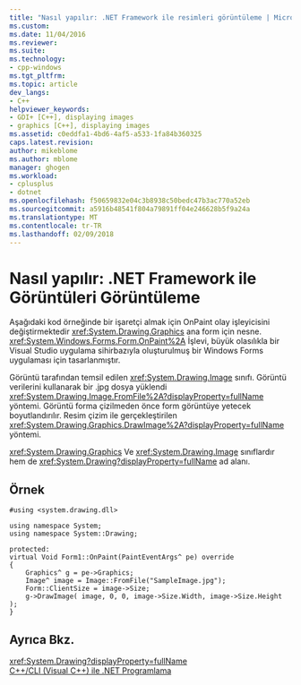 ```yaml
---
title: "Nasıl yapılır: .NET Framework ile resimleri görüntüleme | Microsoft Docs"
ms.custom: 
ms.date: 11/04/2016
ms.reviewer: 
ms.suite: 
ms.technology:
- cpp-windows
ms.tgt_pltfrm: 
ms.topic: article
dev_langs:
- C++
helpviewer_keywords:
- GDI+ [C++], displaying images
- graphics [C++], displaying images
ms.assetid: c0eddfa1-4bd6-4af5-a533-1fa84b360325
caps.latest.revision: 
author: mikeblome
ms.author: mblome
manager: ghogen
ms.workload:
- cplusplus
- dotnet
ms.openlocfilehash: f50659832e04c3b8938c50bedc47b3ac770a52eb
ms.sourcegitcommit: a5916b48541f804a79891ff04e246628b5f9a24a
ms.translationtype: MT
ms.contentlocale: tr-TR
ms.lasthandoff: 02/09/2018
---
```

# <a name="how-to-display-images-with-the-net-framework"></a>Nasıl yapılır: .NET Framework ile Görüntüleri Görüntüleme
Aşağıdaki kod örneğinde bir işaretçi almak için OnPaint olay işleyicisini değiştirmektedir <xref:System.Drawing.Graphics> ana form için nesne. <xref:System.Windows.Forms.Form.OnPaint%2A> İşlevi, büyük olasılıkla bir Visual Studio uygulama sihirbazıyla oluşturulmuş bir Windows Forms uygulaması için tasarlanmıştır.  
  
 Görüntü tarafından temsil edilen <xref:System.Drawing.Image> sınıfı. Görüntü verilerini kullanarak bir .jpg dosya yüklendi <xref:System.Drawing.Image.FromFile%2A?displayProperty=fullName> yöntemi. Görüntü forma çizilmeden önce form görüntüye yetecek boyutlandırılır. Resim çizim ile gerçekleştirilen <xref:System.Drawing.Graphics.DrawImage%2A?displayProperty=fullName> yöntemi.  
  
 <xref:System.Drawing.Graphics> Ve <xref:System.Drawing.Image> sınıflardır hem de <xref:System.Drawing?displayProperty=fullName> ad alanı.  
  
## <a name="example"></a>Örnek  
  
```  
#using <system.drawing.dll>  
  
using namespace System;  
using namespace System::Drawing;  
  
protected:  
virtual Void Form1::OnPaint(PaintEventArgs^ pe) override  
{  
    Graphics^ g = pe->Graphics;  
    Image^ image = Image::FromFile("SampleImage.jpg");  
    Form::ClientSize = image->Size;  
    g->DrawImage( image, 0, 0, image->Size.Width, image->Size.Height );  
}  
```  
  
## <a name="see-also"></a>Ayrıca Bkz.  
 <xref:System.Drawing?displayProperty=fullName>   
 [C++/CLI (Visual C++) ile .NET Programlama](../dotnet/dotnet-programming-with-cpp-cli-visual-cpp.md)